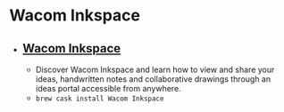 # Wacom Inkspace
- [Wacom Inkspace](https://www.wacom.com/en-us/products/apps-services/inkspace)
  -  
  - Discover Wacom Inkspace and learn how to view and share your ideas, handwritten notes and collaborative drawings through an ideas portal accessible from anywhere.
  - `brew cask install Wacom Inkspace`
